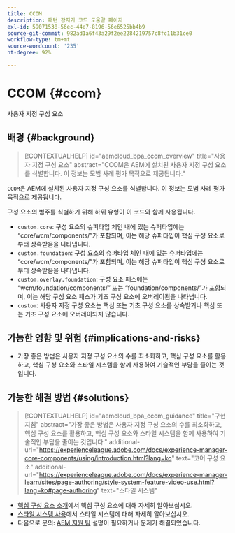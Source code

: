 ```yaml
---
title: CCOM
description: 패턴 감지기 코드 도움말 페이지
exl-id: 59071538-56ec-44e7-8196-56e6525bb4b9
source-git-commit: 982ad1a6f43a29f2ee2284219757c8fc11b31ce0
workflow-type: tm+mt
source-wordcount: '235'
ht-degree: 92%

---
```


# CCOM {#ccom}

사용자 지정 구성 요소

## 배경 {#background}

>[!CONTEXTUALHELP]
>id="aemcloud_bpa_ccom_overview"
>title="사용자 지정 구성 요소"
>abstract="CCOM은 AEM에 설치된 사용자 지정 구성 요소를 식별합니다. 이 정보는 모범 사례 평가 목적으로 제공됩니다."

`CCOM`은 AEM에 설치된 사용자 지정 구성 요소를 식별합니다. 이 정보는 모범 사례 평가 목적으로 제공됩니다.

구성 요소의 범주를 식별하기 위해 하위 유형이 이 코드와 함께 사용됩니다.

* `custom.core`: 구성 요소의 슈퍼타입 체인 내에 있는 슈퍼타입에는 “core/wcm/components/”가 포함되며, 이는 해당 슈퍼타입이 핵심 구성 요소로부터 상속받음을 나타냅니다.
* `custom.foundation`: 구성 요소의 슈퍼타입 체인 내에 있는 슈퍼타입에는 “core/wcm/components/”가 포함되며, 이는 해당 슈퍼타입이 핵심 구성 요소로부터 상속받음을 나타냅니다.
* `custom.overlay.foundation`: 구성 요소 패스에는 “wcm/foundation/components/” 또는 “foundation/components/”가 포함되며, 이는 해당 구성 요소 패스가 기초 구성 요소에 오버레이됨을 나타냅니다.
* `custom`: 사용자 지정 구성 요소는 핵심 또는 기초 구성 요소를 상속받거나 핵심 또는 기초 구성 요소에 오버레이되지 않습니다.

## 가능한 영향 및 위험 {#implications-and-risks}

* 가장 좋은 방법은 사용자 지정 구성 요소의 수를 최소화하고, 핵심 구성 요소를 활용하고, 핵심 구성 요소와 스타일 시스템을 함께 사용하여 기술적인 부담을 줄이는 것입니다.

## 가능한 해결 방법 {#solutions}

>[!CONTEXTUALHELP]
>id="aemcloud_bpa_ccom_guidance"
>title="구현 지침"
>abstract="가장 좋은 방법은 사용자 지정 구성 요소의 수를 최소화하고, 핵심 구성 요소를 활용하고, 핵심 구성 요소와 스타일 시스템을 함께 사용하여 기술적인 부담을 줄이는 것입니다."
>additional-url="https://experienceleague.adobe.com/docs/experience-manager-core-components/using/introduction.html?lang=ko" text="코어 구성 요소"
>additional-url="https://experienceleague.adobe.com/docs/experience-manager-learn/sites/page-authoring/style-system-feature-video-use.html?lang=ko#page-authoring" text="스타일 시스템"

* [핵심 구성 요소 소개](https://experienceleague.adobe.com/docs/experience-manager-core-components/using/introduction.html)에서 핵심 구성 요소에 대해 자세히 알아보십시오.
* [스타일 시스템 사용](https://experienceleague.adobe.com/docs/experience-manager-learn/sites/page-authoring/style-system-feature-video-use.html?lang=ko#page-authoring)에서 스타일 시스템에 대해 자세히 알아보십시오.
* 다음으로 문의: [AEM 지원 팀](https://helpx.adobe.com/kr/enterprise/using/support-for-experience-cloud.html) 설명이 필요하거나 문제가 해결되었습니다.
